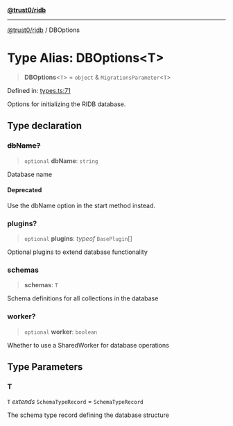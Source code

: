 [**@trust0/ridb**](../README.md)

***

[@trust0/ridb](../README.md) / DBOptions

# Type Alias: DBOptions\<T\>

> **DBOptions**\<`T`\> = `object` & `MigrationsParameter`\<`T`\>

Defined in: [types.ts:71](https://github.com/trust0-project/RIDB/blob/bfbcdff679d779d52c7a966a438ed7a388ecb082/packages/ridb/src/types.ts#L71)

Options for initializing the RIDB database.

## Type declaration

### ~~dbName?~~

> `optional` **dbName**: `string`

Database name

#### Deprecated

Use the dbName option in the start method instead.

### plugins?

> `optional` **plugins**: *typeof* `BasePlugin`[]

Optional plugins to extend database functionality

### schemas

> **schemas**: `T`

Schema definitions for all collections in the database

### worker?

> `optional` **worker**: `boolean`

Whether to use a SharedWorker for database operations

## Type Parameters

### T

`T` *extends* `SchemaTypeRecord` = `SchemaTypeRecord`

The schema type record defining the database structure

